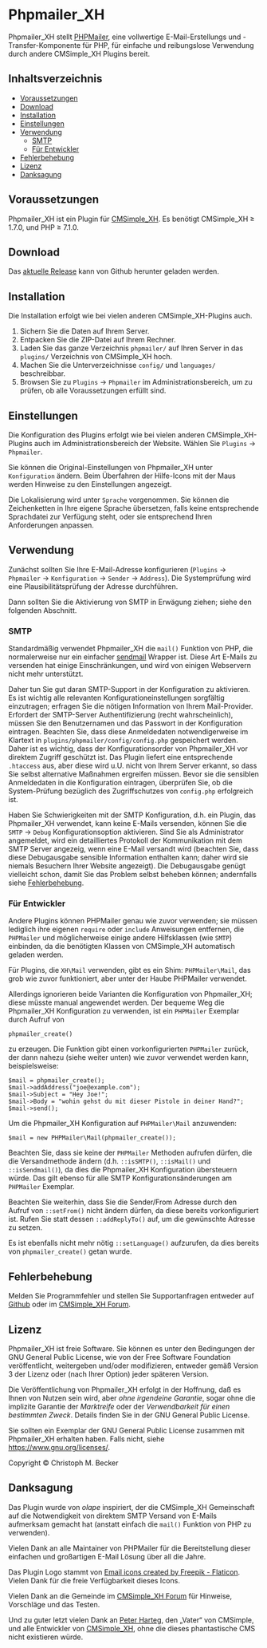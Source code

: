 # Phpmailer_XH

Phpmailer_XH stellt [PHPMailer](https://github.com/PHPMailer/PHPMailer),
eine vollwertige E-Mail-Erstellungs und -Transfer-Komponente für PHP,
für einfache und reibungslose Verwendung durch andere CMSimple_XH Plugins
bereit.

## Inhaltsverzeichnis

- [Voraussetzungen](#voraussetzungen)
- [Download](#download)
- [Installation](#installation)
- [Einstellungen](#einstellungen)
- [Verwendung](#verwendung)
  -  [SMTP](#smtp)
  - [Für Entwickler](#für-entwickler)
- [Fehlerbehebung](#fehlerbehebung)
- [Lizenz](#lizenz)
- [Danksagung](#danksagung)

## Voraussetzungen

Phpmailer_XH ist ein Plugin für [CMSimple_XH](https://www.cmsimple-xh.org/de/).
Es benötigt CMSimple_XH ≥ 1.7.0, und PHP ≥ 7.1.0.

## Download

Das [aktuelle Release](https://github.com/cmb69/phpmailer_xh/releases/latest)
kann von Github herunter geladen werden.

## Installation

Die Installation erfolgt wie bei vielen anderen CMSimple_XH-Plugins
auch.

1. Sichern Sie die Daten auf Ihrem Server.
1. Entpacken Sie die ZIP-Datei auf Ihrem Rechner.
1. Laden Sie das ganze Verzeichnis `phpmailer/` auf Ihren Server in
   das `plugins/` Verzeichnis von CMSimple\_XH hoch.
1. Machen Sie die Unterverzeichnisse `config/` und
   `languages/` beschreibbar.
1. Browsen Sie zu `Plugins` → `Phpmailer` im Administrationsbereich,
   um zu prüfen, ob alle Voraussetzungen erfüllt sind.

## Einstellungen

Die Konfiguration des Plugins erfolgt wie bei vielen anderen
CMSimple_XH-Plugins auch im Administrationsbereich der Website.
Wählen Sie `Plugins` → `Phpmailer`.

Sie können die Original-Einstellungen von Phpmailer_XH unter `Konfiguration`
ändern. Beim Überfahren der Hilfe-Icons mit der Maus werden Hinweise zu
den Einstellungen angezeigt.

Die Lokalisierung wird unter `Sprache` vorgenommen. Sie können die
Zeichenketten in Ihre eigene Sprache übersetzen, falls keine
entsprechende Sprachdatei zur Verfügung steht, oder sie entsprechend
Ihren Anforderungen anpassen.

## Verwendung

Zunächst sollten Sie Ihre E-Mail-Adresse konfigurieren
(`Plugins` → `Phpmailer` → `Konfiguration` -> `Sender` → `Address`).
Die Systemprüfung wird eine Plausibilitätsprüfung der Adresse durchführen.

Dann sollten Sie die Aktivierung von SMTP in Erwägung ziehen;
siehe den folgenden Abschnitt.

### SMTP

Standardmäßig verwendet Phpmailer_XH die `mail()` Funktion von PHP,
die normalerweise nur ein einfacher
[sendmail](https://de.wikipedia.org/wiki/Sendmail) Wrapper ist.
Diese Art E-Mails zu versenden hat einige Einschränkungen,
und wird von einigen Webservern nicht mehr unterstützt.

Daher tun Sie gut daran SMTP-Support in der Konfiguration zu aktivieren.
Es ist wichtig alle relevanten Konfigurationeinstellungen sorgfältig
einzutragen; erfragen Sie die nötigen Information von Ihrem Mail-Provider.
Erfordert der SMTP-Server Authentifizierung (recht wahrscheinlich),
müssen Sie den Benutzernamen und das Passwort in der Konfiguration eintragen.
Beachten Sie, dass diese Anmeldedaten notwendigerweise im Klartext in
`plugins/phpmailer/config/config.php` gespeichert werden.
Daher ist es wichtig, dass der Konfigurationsorder von Phpmailer_XH vor
direktem Zugriff geschützt ist. Das Plugin liefert eine entsprechende `.htaccess`
aus, aber diese wird u.U. nicht von Ihrem Server erkannt, so dass Sie selbst
alternative Maßnahmen ergreifen müssen. Bevor sie die sensiblen Anmeldedaten
in die Konfiguration eintragen, überprüfen Sie, ob die System-Prüfung bezüglich
des Zugriffschutzes von `config.php` erfolgreich ist.

Haben Sie Schwierigkeiten mit der SMTP Konfiguration,
d.h. ein Plugin, das Phpmailer_XH verwendet, kann keine E-Mails versenden,
können Sie die `SMTP` → `Debug` Konfigurationsoption aktivieren.
Sind Sie als Administrator angemeldet, wird ein detailliertes Protokoll
der Kommunikation mit dem SMTP Server angezeig, wenn eine E-Mail versandt wird
(beachten Sie, dass diese Debugausgabe sensible Information enthalten kann;
daher wird sie niemals Besuchern Ihrer Website angezeigt).
Die Debugausgabe genügt vielleicht schon, damit Sie das Problem selbst
beheben können; andernfalls siehe [Fehlerbehebung](#fehlerbehebung).

### Für Entwickler

Andere Plugins können PHPMailer genau wie zuvor verwenden; sie müssen
lediglich ihre eigenen `require` oder `include` Anweisungen entfernen,
die `PHPMailer` und möglicherweise einige andere Hilfsklassen (wie `SMTP`)
einbinden, da die benötigten Klassen von CMSimple_XH automatisch geladen werden.

Für Plugins, die `XH\Mail` verwenden, gibt es ein Shim: `PHPMailer\Mail`,
das grob wie zuvor funktioniert, aber unter der Haube PHPMailer verwendet.

Allerdings ignorieren beide Varianten die Konfiguration von Phpmailer_XH;
diese müsste manual angewendet werden.
Der bequeme Weg die Phpmailer_XH Konfiguration zu verwenden,
ist ein `PHPMailer` Exemplar durch Aufruf von

    phpmailer_create()

zu erzeugen. Die Funktion gibt einen vorkonfigurierten `PHPMailer` zurück,
der dann nahezu (siehe weiter unten) wie zuvor verwendet werden kann,
beispielsweise:

    $mail = phpmailer_create();
    $mail->addAddress("joe@example.com");
    $mail->Subject = "Hey Joe!";
    $mail->Body = "wohin gehst du mit dieser Pistole in deiner Hand?";
    $mail->send();

Um die Phpmailer_XH Konfiguration auf `PHPMailer\Mail` anzuwenden:

    $mail = new PHPMailer\Mail(phpmailer_create());

Beachten Sie, dass sie keine der `PHPMailer` Methoden aufrufen dürfen,
die die Versandmethode ändern (d.h.  `::isSMTP()`, `::isMail()` und `::isSendmail()`),
da dies die Phpmailer_XH Konfiguration übersteuern würde.
Das gilt ebenso für alle SMTP Konfigurationsänderungen am
`PHPMailer` Exemplar.

Beachten Sie weiterhin, dass Sie die Sender/From Adresse durch den
Aufruf von `::setFrom()` nicht ändern dürfen, da diese bereits vorkonfiguriert ist.
Rufen Sie statt dessen `::addReplyTo()` auf, um die gewünschte Adresse zu setzen.

Es ist ebenfalls nicht mehr nötig `::setLanguage()` aufzurufen,
da dies bereits von `phpmailer_create()` getan wurde.

## Fehlerbehebung

Melden Sie Programmfehler und stellen Sie Supportanfragen entweder auf
[Github](https://github.com/cmb69/phpmailer_xh/issues)
oder im [CMSimple\_XH Forum](https://cmsimpleforum.com/).

## Lizenz

Phpmailer_XH ist freie Software. Sie können es unter den Bedingungen der
GNU General Public License, wie von der Free Software Foundation
veröffentlicht, weitergeben und/oder modifizieren, entweder gemäß
Version 3 der Lizenz oder (nach Ihrer Option) jeder späteren Version.

Die Veröffentlichung von Phpmailer_XH erfolgt in der Hoffnung, daß es Ihnen
von Nutzen sein wird, aber *ohne irgendeine Garantie*, sogar ohne die
implizite Garantie der *Marktreife* oder der *Verwendbarkeit für einen
bestimmten Zweck*. Details finden Sie in der GNU General Public License.

Sie sollten ein Exemplar der GNU General Public License zusammen mit
Phpmailer_XH erhalten haben. Falls nicht, siehe <https://www.gnu.org/licenses/>.

Copyright © Christoph M. Becker

## Danksagung

Das Plugin wurde von *olape* inspiriert, der die CMSimple_XH Gemeinschaft
auf die Notwendigkeit von direktem SMTP Versand von E-Mails aufmerksam
gemacht hat (anstatt einfach die `mail()` Funktion von PHP zu verwenden).

Vielen Dank an alle Maintainer von PHPMailer für die Bereitstellung
dieser einfachen und großartigen E-Mail Lösung über all die Jahre.

Das Plugin Logo stammt von
[Email icons created by Freepik - Flaticon](https://www.flaticon.com/free-icons/email).
Vielen Dank für die freie Verfügbarkeit dieses Icons.

Vielen Dank an die Gemeinde im [CMSimple_XH Forum](https://www.cmsimpleforum.com/)
für Hinweise, Vorschläge und das Testen.

Und zu guter letzt vielen Dank an [Peter Harteg](https://www.harteg.dk/),
den „Vater“ von CMSimple, und alle Entwickler von
[CMSimple\_XH](https://www.cmsimple-xh.org/), ohne die
dieses phantastische CMS nicht existieren würde.
